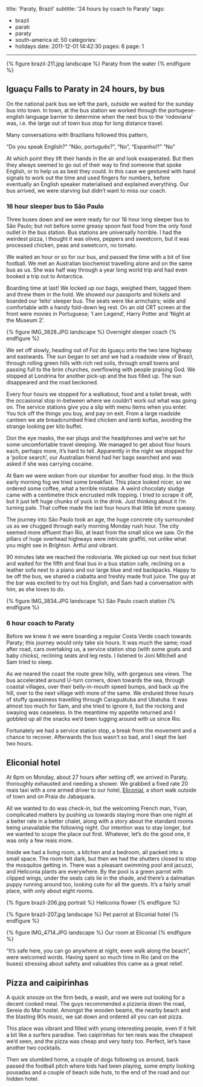 title: 'Paraty, Brazil'
subtitle: '24 hours by coach to Paraty'
tags:
  - brazil
  - parati
  - paraty
  - south-america
id: 50
categories:
  - holidays
date: 2011-12-01 14:42:30
pages: 6
page: 1
---

{% figure brazil-211.jpg landscape %}
Paraty from the water
{% endfigure %}

## Iguaçu Falls to Paraty in 24 hours, by bus

On the national park bus we left the park, outside we waited for the sunday bus into town. In town, at the bus station we worked through the portugese-english language barrier to determine when the next bus to the ‘rodoviaria’ was, i.e. the large out of town bus stop for long distance travel.

Many conversations with Brazilians followed this pattern,

“Do you speak English?”
“Não, português?”,
“No”,
“Espanhol?”
“No”

At which point they lift their hands in the air and look exasperated. But then they always seemed to go out of their way to find someone that spoke English, or to help us as best they could. In this case we gestured with hand signals to work out the time and used fingers for numbers, before eventually an English speaker materialised and explained everything. Our bus arrived, we were starving but didn’t want to miss our coach.

### 16 hour sleeper bus to São Paulo

Three buses down and we were ready for our 16 hour long sleeper bus to São Paulo; but not before some greasy spoon fast food from the only food outlet in the bus station. Bus stations are universally horrible. I had the weirdest pizza, I thought it was olives, peppers and sweetcorn, but it was processed chicken, peas and sweetcorn, no tomato.

We waited an hour or so for our bus, and passed the time with a bit of live football. We met an Australian biochemist travelling alone and on the same bus as us. She was half way through a year long world trip and had even booked a trip out to Antarctica.

Boarding time at last! We locked up our bags, weighed them, tagged them and threw them in the hold. We showed our passports and tickets and boarded our ‘leito’ sleeper bus. The seats were like armchairs; wide and comfortable with a handy fold-down leg rest. On an old CRT screen at the front were movies in Portuguese; ‘I am Legend’, Harry Potter and ‘Night at the Museum 2’.

{% figure IMG_3828.JPG landscape %}
Overnight sleeper coach
{% endfigure %}

We set off slowly, heading out of Foz do Iguaçu onto the two lane highway and eastwards. The sun began to set and we had a roadside view of Brazil, through rolling green hills with rich red soils, through small towns and passing full to the brim churches, overflowing with people praising God. We stopped at Londrina for another pick-up and the bus filled up. The sun disappeared and the road beckoned.

Every four hours we stopped for a walkabout, food and a toilet break, with the occasional stop in-between where we couldn’t work out what was going on. The service stations give you a slip with menu items when you enter. You tick off the things you buy, and pay on exit. From a large roadside canteen we ate breadcrumbed fried chicken and lamb koftas, avoiding the strange looking per kilo buffet.

Don the eye masks, the ear plugs and the headphones and we’re set for some uncomfortable travel sleeping. We managed to get about four hours each, perhaps more, it’s hard to tell. Apparently in the night we stopped for a ‘police search’, our Australian friend had her bags searched and was asked if she was carrying cocaine.

At 6am we were woken from our slumber for another food stop. In the thick early morning fog we tried some breakfast. This place looked nicer, so we ordered some coffee, what a terrible mistake. A weird chocolaty sludge came with a centimetre thick encrusted milk topping. I tried to scrape it off, but it just left huge chunks of yuck in the drink. Just thinking about it I’m turning pale. That coffee made the last four hours that little bit more queasy.

The journey into São Paulo took an age, the huge concrete city surrounded us as we chugged through early morning Monday rush hour. The city seemed more affluent than Rio, at least from the small slice we saw. On the pillars of huge overhead highways were intricate graffiti, not unlike what you might see in Brighton. Artful and vibrant.

90 minutes late we reached the rodoviaria. We picked up our next bus ticket and waited for the fifth and final bus in a bus station cafe, reclining on a leather sofa next to a piano and our large blue and red backpacks. Happy to be off the bus, we shared a ciabatta and freshly made fruit juice. The guy at the bar was excited to try out his English, and Sam had a conversation with him, as she loves to do.

{% figure IMG_3834.JPG landscape %}
São Paulo coach station
{% endfigure %}

### 6 hour coach to Paraty

Before we knew it we were boarding a regular Costa Verde coach towards Paraty; this journey would only take six hours. It was much the same; road after road, cars overtaking us, a service station stop (with some goats and baby chicks), reclining seats and leg rests. I listened to Joni Mitchell and Sam tried to sleep.

As we neared the coast the route grew hilly, with gorgeous sea views. The bus accelerated around U-turn corners, down towards the sea, through coastal villages, over their belly-in-mouth speed bumps, and back up the hill, over to the next village with more of the same. We endured three hours of stuffy queasiness travelling through Caraguátuba and Ubatuba. It was almost too much for Sam, and she tried to ignore it, but the rocking and swaying was ceaseless. In the meantime my appetite returned and I gobbled up all the snacks we’d been lugging around with us since Rio.

Fortunately we had a service station stop, a break from the movement and a chance to recover. Afterwards the bus wasn’t so bad, and I slept the last two hours.

## Eliconial hotel

At 6pm on Monday, about 27 hours after setting off, we arrived in Paraty, thoroughly exhausted and needing a shower. We grabbed a fixed rate 20 reais taxi with a one armed driver to our hotel, [Eliconial](http://www.tripadvisor.co.uk/Hotel_Review-g303503-d1187580-Reviews-Eliconial-Paraty_State_of_Rio_de_Janeiro.html), a short walk outside of town and on Praia do Jabaquara.

All we wanted to do was check-in, but the welcoming French man, Yvan, complicated matters by pushing us towards staying more than one night at a better rate in a better chalet, along with a story about the standard rooms being unavailable the following night. Our intention was to stay longer, but we wanted to scope the place out first. Whatever, let’s do the good one, it was only a few reais more.

Inside we had a living room, a kitchen and a bedroom, all packed into a small space. The room felt dark, but then we had the shutters closed to stop the mosquitos getting in. There was a pleasant swimming pool and jacuzzi, and Heliconia plants are everywhere. By the pool is a green parrot with clipped wings, under the seats cats lie in the shade, and there’s a dalmatian puppy running around too, looking cute for all the guests. It’s a fairly small place, with only about eight rooms.

{% figure brazil-206.jpg portrait %}
Heliconia flower
{% endfigure %}

{% figure brazil-207.jpg landscape %}
Pet parrot at Eliconial hotel
{% endfigure %}

{% figure IMG_4714.JPG landscape %}
Our room at Eliconial
{% endfigure %}

“It’s safe here, you can go anywhere at night, even walk along the beach”, were welcomed words. Having spent so much time in Rio (and on the buses) stressing about safety and valuables this came as a great relief.

## Pizza and caipirinhas

A quick snooze on the firm beds, a wash, and we were out looking for a decent cooked meal. The guys recommended a pizzeria down the road, Sereia do Mar hostel. Amongst the wooden beams, the nearby beach and the blasting 90s music, we sat down and ordered all you can eat pizza.

This place was vibrant and filled with young interesting people, even if it felt a bit like a surfers paradise. Two caipirinhas for ten reais was the cheapest we’d seen, and the pizza was cheap and very tasty too. Perfect, let’s have another two cocktails.

Then we stumbled home, a couple of dogs following us around, back passed the football pitch where kids had been playing, some empty looking pousadas and a couple of beach side huts, to the end of the road and our hidden hotel.
